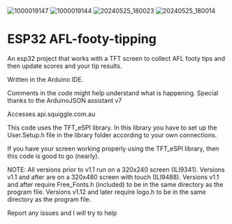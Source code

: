![1000019147](https://github.com/dsfifty/AFL-footy-tipping/assets/113217855/1454fe34-b86a-425d-a928-043ecc0a6159)
![1000019144](https://github.com/dsfifty/AFL-footy-tipping/assets/113217855/f72631a0-d818-4583-aeb6-28e90580bbfb)
![20240525_180023](https://github.com/dsfifty/AFL-footy-tipping/assets/113217855/df26ea26-1a8d-4079-a39f-9f8978f0faf6)
![20240525_180014](https://github.com/dsfifty/AFL-footy-tipping/assets/113217855/dec1526a-c979-4414-a984-1d1d07562123)

# ESP32 AFL-footy-tipping
An esp32 project that works with a TFT screen to collect AFL footy tips and then update scores and your tip results. 

Written in the Arduino IDE.

Comments in the code might help understand what is happening.
Special thanks to the ArduinoJSON assistant v7

Accesses api.squiggle.com.au

This code uses the TFT_eSPI library. In this library you have to set up the User.Setup.h file in the library folder according to your own connections.

If you have your screen working properly using the TFT_eSPI library, then this code is good to go (nearly).

NOTE: All versions prior to v1.1 run on a 320x240 screen (ILI9341). Versions v1.1 and after are on a 320x480 screen with touch (ILI9488). Versions v1.1 and after require Free_Fonts.h (included) to be in the same directory as the program file. Versions v1.12 and later require logo.h to be in the same directory as the program file.

Report any issues and I will try to help
